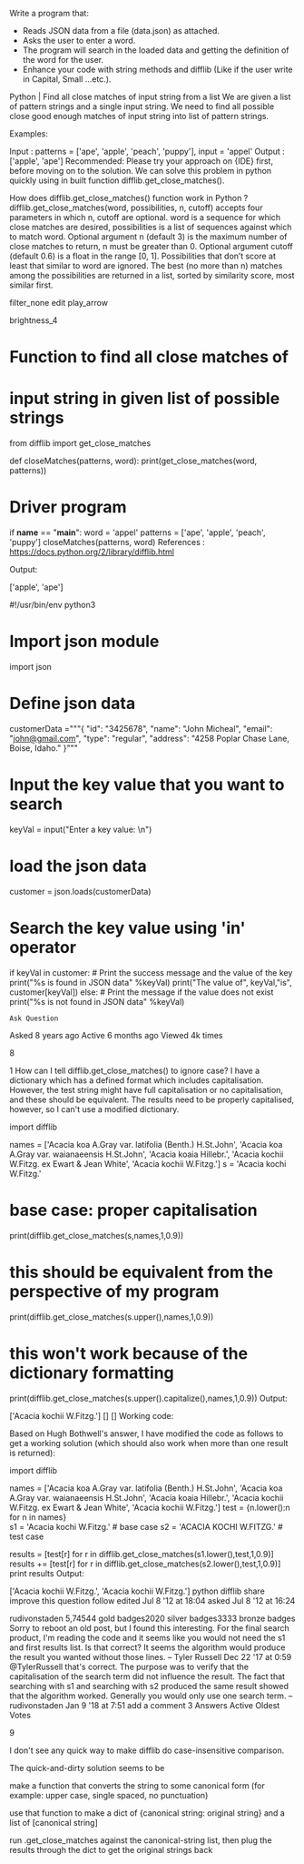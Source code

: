 Write a program that:
- Reads JSON data from a file (data.json) as attached.
- Asks the user to enter a word.
- The program will search in the loaded data and getting the definition of the word for the user.
- Enhance your code with string methods and difflib (Like if the user write in Capital, Small ...etc.).






Python | Find all close matches of input string from a list
We are given a list of pattern strings and a single input string. We need to find all possible close good enough matches of input string into list of pattern strings.

Examples:

Input : patterns = ['ape', 'apple', 
                  'peach', 'puppy'], 
          input = 'appel'
Output : ['apple', 'ape']
Recommended: Please try your approach on {IDE} first, before moving on to the solution.
We can solve this problem in python quickly using in built function difflib.get_close_matches().

How does difflib.get_close_matches() function work in Python ?
difflib.get_close_matches(word, possibilities, n, cutoff) accepts four parameters in which n, cutoff are optional. word is a sequence for which close matches are desired, possibilities is a list of sequences against which to match word. Optional argument n (default 3) is the maximum number of close matches to return, n must be greater than 0. Optional argument cutoff (default 0.6) is a float in the range [0, 1]. Possibilities that don’t score at least that similar to word are ignored.
The best (no more than n) matches among the possibilities are returned in a list, sorted by similarity score, most similar first.

filter_none
edit
play_arrow

brightness_4
# Function to find all close matches of  
# input string in given list of possible strings 
from difflib import get_close_matches 
  
def closeMatches(patterns, word): 
     print(get_close_matches(word, patterns)) 
  
# Driver program 
if __name__ == "__main__": 
    word = 'appel'
    patterns = ['ape', 'apple', 'peach', 'puppy'] 
    closeMatches(patterns, word) 
References : https://docs.python.org/2/library/difflib.html

Output:

['apple', 'ape']





#!/usr/bin/env python3

# Import json module
import json

# Define json data
customerData ="""{
    "id": "3425678",
    "name": "John Micheal",
    "email": "john@gmail.com",
    "type": "regular",
    "address": "4258 Poplar Chase Lane, Boise, Idaho."
}"""

# Input the key value that you want to search
keyVal = input("Enter a key value: \n")

# load the json data
customer = json.loads(customerData)
# Search the key value using 'in' operator
if keyVal in customer:
    # Print the success message and the value of the key
    print("%s is found in JSON data" %keyVal)
    print("The value of", keyVal,"is", customer[keyVal])
else:
    # Print the message if the value does not exist
    print("%s is not found in JSON data" %keyVal)
    
    
    
    
    
    Ask Question
Asked 8 years ago
Active 6 months ago
Viewed 4k times

8


1
How can I tell difflib.get_close_matches() to ignore case? I have a dictionary which has a defined format which includes capitalisation. However, the test string might have full capitalisation or no capitalisation, and these should be equivalent. The results need to be properly capitalised, however, so I can't use a modified dictionary.

import difflib

names = ['Acacia koa A.Gray var. latifolia (Benth.) H.St.John',
    'Acacia koa A.Gray var. waianaeensis H.St.John',
    'Acacia koaia Hillebr.',
    'Acacia kochii W.Fitzg. ex Ewart & Jean White',
    'Acacia kochii W.Fitzg.']
s = 'Acacia kochi W.Fitzg.'

# base case: proper capitalisation
print(difflib.get_close_matches(s,names,1,0.9))

# this should be equivalent from the perspective of my program
print(difflib.get_close_matches(s.upper(),names,1,0.9))

# this won't work because of the dictionary formatting
print(difflib.get_close_matches(s.upper().capitalize(),names,1,0.9))
Output:

['Acacia kochii W.Fitzg.']
[]
[]
Working code:

Based on Hugh Bothwell's answer, I have modified the code as follows to get a working solution (which should also work when more than one result is returned):

import difflib

names = ['Acacia koa A.Gray var. latifolia (Benth.) H.St.John',
    'Acacia koa A.Gray var. waianaeensis H.St.John',
    'Acacia koaia Hillebr.',
    'Acacia kochii W.Fitzg. ex Ewart & Jean White',
    'Acacia kochii W.Fitzg.']
test = {n.lower():n for n in names}    
s1 = 'Acacia kochi W.Fitzg.'   # base case
s2 = 'ACACIA KOCHI W.FITZG.'   # test case

results = [test[r] for r in difflib.get_close_matches(s1.lower(),test,1,0.9)]
results += [test[r] for r in difflib.get_close_matches(s2.lower(),test,1,0.9)]
print results
Output:

['Acacia kochii W.Fitzg.', 'Acacia kochii W.Fitzg.']
python difflib
share  improve this question  follow 
edited Jul 8 '12 at 18:04
asked Jul 8 '12 at 16:24

rudivonstaden
5,74544 gold badges2020 silver badges3333 bronze badges
Sorry to reboot an old post, but I found this interesting. For the final search product, I'm reading the code and it seems like you would not need the s1 and first results list. Is that correct? It seems the algorithm would produce the result you wanted without those lines. – Tyler Russell Dec 22 '17 at 0:59
@TylerRussell that's correct. The purpose was to verify that the capitalisation of the search term did not influence the result. The fact that searching with s1 and searching with s2 produced the same result showed that the algorithm worked. Generally you would only use one search term. – rudivonstaden Jan 9 '18 at 7:51
add a comment
3 Answers
Active
Oldest
Votes

9


I don't see any quick way to make difflib do case-insensitive comparison.

The quick-and-dirty solution seems to be

make a function that converts the string to some canonical form (for example: upper case, single spaced, no punctuation)

use that function to make a dict of {canonical string: original string} and a list of [canonical string]

run .get_close_matches against the canonical-string list, then plug the results through the dict to get the original strings back
